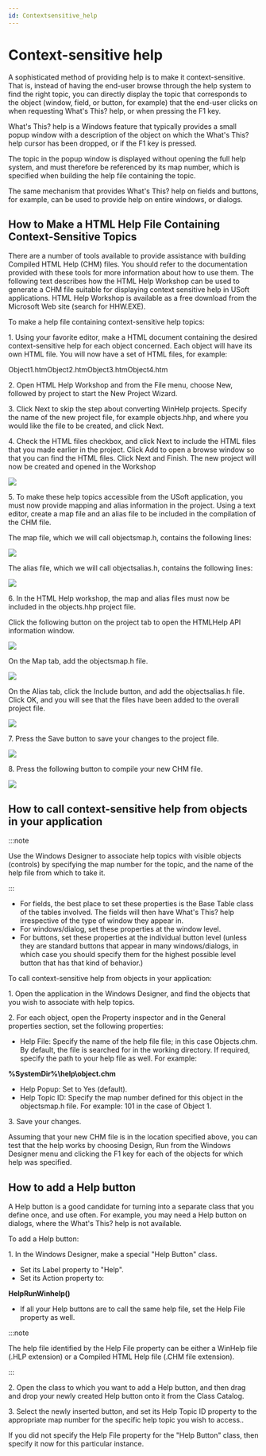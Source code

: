 ```yaml
---
id: Contextsensitive_help
---
```


# Context-sensitive help

A sophisticated method of providing help is to make it context-sensitive. That is, instead of having the end-user browse through the help system to find the right topic, you can directly display the topic that corresponds to the object (window, field, or button, for example) that the end-user clicks on when requesting What's This? help, or when pressing the F1 key.

What's This? help is a Windows feature that typically provides a small popup window with a description of the object on which the What's This? help cursor has been dropped, or if the F1 key is pressed.

The topic in the popup window is displayed without opening the full help system, and must therefore be referenced by its map number, which is specified when building the help file containing the topic.

The same mechanism that provides What's This? help on fields and buttons, for example, can be used to provide help on entire windows, or dialogs.

## How to Make a HTML Help File Containing Context-Sensitive Topics

There are a number of tools available to provide assistance with building Compiled HTML Help (CHM) files. You should refer to the documentation provided with these tools for more information about how to use them. The following text describes how the HTML Help Workshop can be used to generate a CHM file suitable for displaying context sensitive help in USoft applications. HTML Help Workshop is available as a free download from the Microsoft Web site (search for HHW.EXE).

To make a help file containing context-sensitive help topics:

1. Using your favorite editor, make a HTML document containing the desired context-sensitive help for each object concerned. Each object will have its own HTML file. You will now have a set of HTML files, for example:

Object1.htmObject2.htmObject3.htmObject4.htm

2. Open HTML Help Workshop and from the File menu, choose New, followed by project to start the New Project Wizard.

3. Click Next to skip the step about converting WinHelp projects. Specify the name of the new project file, for example objects.hhp, and where you would like the file to be created, and click Next.

4. Check the HTML files checkbox, and click Next to include the HTML files that you made earlier in the project. Click Add to open a browse window so that you can find the HTML files. Click Next and Finish. The new project will now be created and opened in the Workshop

![](./assets/93fc733d-e731-4a34-abb6-ec5789f986c4.jpg)

5. To make these help topics accessible from the USoft application, you must now provide mapping and alias information in the project. Using a text editor, create a map file and an alias file to be included in the compilation of the CHM file.

The map file, which we will call objectsmap.h, contains the following lines:

![](./assets/e8372a02-10ee-42ff-87a4-9f057ef6b63b.jpg)

The alias file, which we will call objectsalias.h, contains the following lines:

![](./assets/26ae592d-ac42-4d65-8685-90abbb6230bc.jpg)

6. In the HTML Help workshop, the map and alias files must now be included in the objects.hhp project file.

Click the following button on the project tab to open the HTMLHelp API information window.

![](./assets/494e02b2-e305-4f44-9be8-fe845b523009.jpg)

On the Map tab, add the objectsmap.h file.

![](./assets/21b74a34-60f7-43c5-89d0-99292633d035.jpg)

On the Alias tab, click the Include button, and add the objectsalias.h file. Click OK, and you will see that the files have been added to the overall project file.

![](./assets/f637bcaa-9b0b-4a2f-aeef-2ba56946fa05.jpg)

7. Press the Save button to save your changes to the project file.

![](./assets/f180f581-d3e0-4c80-a128-1ed65a516b77.jpg)

8. Press the following button to compile your new CHM file.

![](./assets/953b7792-5812-4840-85e7-0561ea3ab4bd.jpg)

## How to call context-sensitive help from objects in your application


:::note

Use the Windows Designer to associate help topics with visible objects (controls) by specifying the map number for the topic, and the name of the help file from which to take it.

:::

- For fields, the best place to set these properties is the Base Table class of the tables involved. The fields will then have What's This? help irrespective of the type of window they appear in.
- For windows/dialog, set these properties at the window level.
- For buttons, set these properties at the individual button level (unless they are standard buttons that appear in many windows/dialogs, in which case you should specify them for the highest possible level button that has that kind of behavior.)

To call context-sensitive help from objects in your application:

1. Open the application in the Windows Designer, and find the objects that you wish to associate with help topics.

2. For each object, open the Property inspector and in the General properties section, set the following properties:

- Help File: Specify the name of the help file file; in this case Objects.chm. By default, the file is searched for in the working directory. If required, specify the path to your help file as well. For example:

**%SystemDir%\\help\\object.chm**

- Help Popup: Set to Yes (default).
- Help Topic ID: Specify the map number defined for this object in the objectsmap.h file. For example: 101 in the case of Object 1.

3. Save your changes.

Assuming that your new CHM file is in the location specified above, you can test that the help works by choosing Design, Run from the Windows Designer menu and clicking the F1 key for each of the objects for which help was specified.

## How to add a Help button

A Help button is a good candidate for turning into a separate class that you define once, and use often. For example, you may need a Help button on dialogs, where the What's This? help is not available.

To add a Help button:

1. In the Windows Designer, make a special "Help Button" class.

- Set its Label property to "Help".
- Set its Action property to:

**HelpRunWinhelp()**

- If all your Help buttons are to call the same help file, set the Help File property as well.


:::note

The help file identified by the Help File property can be either a WinHelp file (.HLP extension) or a Compiled HTML Help file (.CHM file extension).

:::

2. Open the class to which you want to add a Help button, and then drag and drop your newly created Help button onto it from the Class Catalog.

3. Select the newly inserted button, and set its Help Topic ID property to the appropriate map number for the specific help topic you wish to access..

If you did not specify the Help File property for the "Help Button" class, then specify it now for this particular instance.